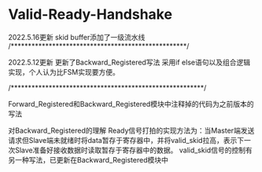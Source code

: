 # Valid-Ready-Handshake
2022.5.16更新
skid buffer添加了一级流水线
/***************************************************/

2022.5.12更新
更新了Backward_Registered写法
采用if else语句以及组合逻辑实现，个人认为比FSM实现要方便。

/********************************************************/

Forward_Registered和Backward_Registered模块中注释掉的代码为之前版本的写法

对Backward_Registered的理解
Ready信号打拍的实现方法为：当Master端发送请求但Slave端未就绪时将data暂存于寄存器中，并将valid_skid拉高，表示下一次Slave准备好接收数据时读取暂存于寄存器中的数据。
valid_skid信号的控制有另一种写法，已更新在Backward_Registered模块中

